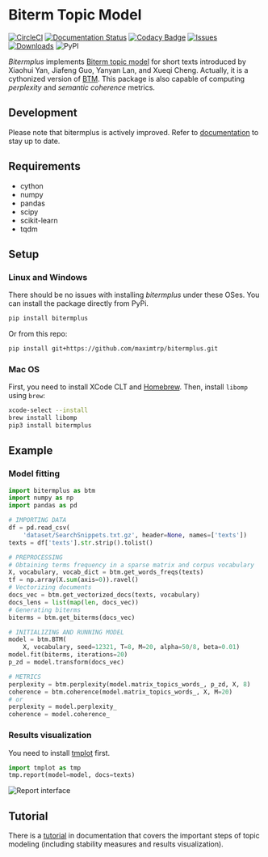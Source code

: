 # Biterm Topic Model

[![CircleCI](https://circleci.com/gh/maximtrp/bitermplus.svg?style=shield)](https://circleci.com/gh/maximtrp/bitermplus)
[![Documentation Status](https://readthedocs.org/projects/bitermplus/badge/?version=latest)](https://bitermplus.readthedocs.io/en/latest/?badge=latest)
[![Codacy Badge](https://app.codacy.com/project/badge/Grade/192b6a75449040ff868932a15ca28ce9)](https://www.codacy.com/gh/maximtrp/bitermplus/dashboard?utm_source=github.com&amp;utm_medium=referral&amp;utm_content=maximtrp/bitermplus&amp;utm_campaign=Badge_Grade)
[![Issues](https://img.shields.io/github/issues/maximtrp/bitermplus.svg)](https://github.com/maximtrp/bitermplus/issues)
[![Downloads](https://pepy.tech/badge/bitermplus)](https://pepy.tech/project/bitermplus)
![PyPI](https://img.shields.io/pypi/v/bitermplus)

*Bitermplus* implements [Biterm topic model](https://citeseerx.ist.psu.edu/viewdoc/download?doi=10.1.1.402.4032&rep=rep1&type=pdf) for short texts introduced by Xiaohui Yan, Jiafeng Guo, Yanyan Lan, and Xueqi Cheng. Actually, it is a cythonized version of [BTM](https://github.com/xiaohuiyan/BTM). This package is also capable of computing *perplexity* and *semantic coherence* metrics.

## Development

Please note that bitermplus is actively improved.
Refer to [documentation](https://bitermplus.readthedocs.io) to stay up to date.

## Requirements

* cython
* numpy
* pandas
* scipy
* scikit-learn
* tqdm

## Setup

### Linux and Windows

There should be no issues with installing *bitermplus* under these OSes. You can install the package directly from PyPi.

```bash
pip install bitermplus
```

Or from this repo:

```bash
pip install git+https://github.com/maximtrp/bitermplus.git
```

### Mac OS

First, you need to install XCode CLT and [Homebrew](https://brew.sh).
Then, install `libomp` using `brew`:

```bash
xcode-select --install
brew install libomp
pip3 install bitermplus
```

## Example

### Model fitting

```python
import bitermplus as btm
import numpy as np
import pandas as pd

# IMPORTING DATA
df = pd.read_csv(
    'dataset/SearchSnippets.txt.gz', header=None, names=['texts'])
texts = df['texts'].str.strip().tolist()

# PREPROCESSING
# Obtaining terms frequency in a sparse matrix and corpus vocabulary
X, vocabulary, vocab_dict = btm.get_words_freqs(texts)
tf = np.array(X.sum(axis=0)).ravel()
# Vectorizing documents
docs_vec = btm.get_vectorized_docs(texts, vocabulary)
docs_lens = list(map(len, docs_vec))
# Generating biterms
biterms = btm.get_biterms(docs_vec)

# INITIALIZING AND RUNNING MODEL
model = btm.BTM(
    X, vocabulary, seed=12321, T=8, M=20, alpha=50/8, beta=0.01)
model.fit(biterms, iterations=20)
p_zd = model.transform(docs_vec)

# METRICS
perplexity = btm.perplexity(model.matrix_topics_words_, p_zd, X, 8)
coherence = btm.coherence(model.matrix_topics_words_, X, M=20)
# or
perplexity = model.perplexity_
coherence = model.coherence_
```

### Results visualization

You need to install [tmplot](https://github.com/maximtrp/tmplot) first.

```python
import tmplot as tmp
tmp.report(model=model, docs=texts)
```

![Report interface](images/topics_terms_plots.png)

## Tutorial

There is a [tutorial](https://bitermplus.readthedocs.io/en/latest/tutorial.html)
in documentation that covers the important steps of topic modeling (including
stability measures and results visualization).

